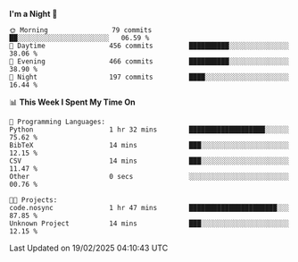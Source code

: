<!--START_SECTION:waka-->
**I'm a Night 🦉** 

```text
🌞 Morning                79 commits          ██░░░░░░░░░░░░░░░░░░░░░░░   06.59 % 
🌆 Daytime                456 commits         ██████████░░░░░░░░░░░░░░░   38.06 % 
🌃 Evening                466 commits         ██████████░░░░░░░░░░░░░░░   38.90 % 
🌙 Night                  197 commits         ████░░░░░░░░░░░░░░░░░░░░░   16.44 % 
```


📊 **This Week I Spent My Time On** 

```text
💬 Programming Languages: 
Python                   1 hr 32 mins        ███████████████████░░░░░░   75.62 % 
BibTeX                   14 mins             ███░░░░░░░░░░░░░░░░░░░░░░   12.15 % 
CSV                      14 mins             ███░░░░░░░░░░░░░░░░░░░░░░   11.47 % 
Other                    0 secs              ░░░░░░░░░░░░░░░░░░░░░░░░░   00.76 % 

🐱‍💻 Projects: 
code.nosync              1 hr 47 mins        ██████████████████████░░░   87.85 % 
Unknown Project          14 mins             ███░░░░░░░░░░░░░░░░░░░░░░   12.15 % 
```


 Last Updated on 19/02/2025 04:10:43 UTC
<!--END_SECTION:waka-->

